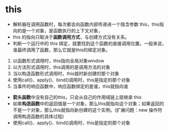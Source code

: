 # this
- 解析器在调用函数时，每次都会向函数内部传递进一个隐含参数 this，this指向的是一个对象，是函数执行的上下文对象，
- this 的指向只取决于**函数调用方式**，与创建方式没有关系。
- 判断一个运行中的 this 绑定，就要找到这个函数的直接调用位置。一般来说，谁最终调用了函数，那么它就是this的绑定对象。


1. 以函数形式调用时，this指向全局对象window
2. 以方法形式调用时，this调用的是调用方法的对象
3. 当以构造函数形式调用时，this就时新创建的那个对象
4. 使用call()、apply()、bind()调用时，this是指定的那个对象
5. 当事件的响应函数中，响应函数绑定的是谁，this就指向谁

- **箭头函数**中没有自己的this，只会从自己的作用域链上层继承 this
- 如果**构造函数**中的返回值是一个对象，那么this就指向这个对象；如果返回的不是一个对象，那么this就指向新创建的这个实例。(扩展问题：new 操作符调用构造函数的具体过程)
- 使用call()、apply()、bind()调用时，this是指定的那个对象



